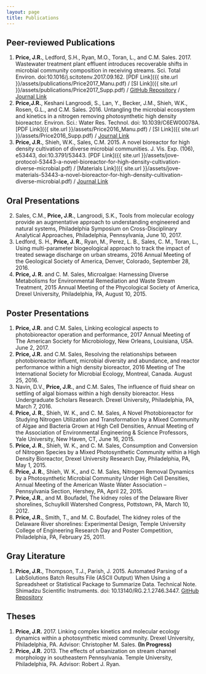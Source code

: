 ```yaml
---
layout: page
title: Publications
---
```


## Peer-reviewed Publications
1. **Price, J.R.**, Ledford, S.H., Ryan, M.O., Toran, L., and C.M. Sales. 2017. Wastewater treatment plant effluent introduces recoverable shifts in microbial community composition in receiving streams. Sci. Total Environ. doi:10.1016/j.scitotenv.2017.09.162. [PDF Link]({{ site.url }}/assets/publications/Price2017_Manu.pdf) / [SI Link]({{ site.url }}/assets/publications/Price2017_Supp.pdf) / [GitHub Repository](https://github.com/JacobRPrice/WWTP_Impact_on_Stream) / [Journal Link](http://www.sciencedirect.com/science/article/pii/S0048969717325111)  
2. **Price,J.R.**, Keshani Langroodi, S., Lan, Y., Becker, J.M., Shieh, W.K., Rosen, G.L., and C.M. Sales. 2016. Untangling the microbial ecosystem and kinetics in a nitrogen removing photosynthetic high density bioreactor. Environ. Sci.: Water Res. Technol. doi: 10.1039/C6EW00078A. [PDF Link]({{ site.url }}/assets/Price2016_Manu.pdf) / [SI Link]({{ site.url }}/assets/Price2016_Supp.pdf) / [Journal Link](http://pubs.rsc.org/en/content/articlepdf/2016/ew/c6ew00078a)
3. **Price, J.R.**, Shieh, W.K., Sales, C.M. 2015. A novel bioreactor for high density cultivation of diverse microbial communities. J. Vis. Exp. (106), e53443, doi:10.3791/53443. [PDF Link]({{ site.url }}/assets/jove-protocol-53443-a-novel-bioreactor-for-high-density-cultivation-diverse-microbial.pdf) / [Materials Link]({{ site.url }}/assets/jove-materials-53443-a-novel-bioreactor-for-high-density-cultivation-diverse-microbial.pdf) / [Journal Link](http://www.jove.com/video/53443/a-novel-bioreactor-for-high-density-cultivation-diverse-microbial)

## Oral Presentations
2.	Sales, C.M., **Price, J.R.**, Langroodi, S.K., Tools from molecular ecology provide an augmentative approach to understanding engineered and natural systems, Philadelphia Symposium on Cross-Disciplinary Analytical Approaches, Philadelphia, Pennsylvania, June 10, 2017. 
3.	Ledford, S. H., **Price, J. R.**, Ryan, M., Perez, L. B., Sales, C. M., Toran, L., Using multi-parameter biogeological approach to track the impact of treated sewage discharge on urban streams, 2016 Annual Meeting of the Geological Society of America, Denver, Colorado, September 28, 2016.
4.	**Price, J. R.** and C. M. Sales, Microalgae: Harnessing Diverse Metabolisms for Environmental Remediation and Waste Stream Treatment, 2015 Annual Meeting of the Phycological Society of America, Drexel University, Philadelphia, PA, August 10, 2015.

## Poster Presentations
1.	**Price, J.R.** and C.M. Sales, Linking ecological aspects to photobioreactor operation and performance, 2017 Annual Meeting of The American Society for Microbiology, New Orleans, Louisiana, USA. June 2, 2017. 
2.	**Price, J.R.** and C.M. Sales, Resolving the relationships between photobioreactor influent, microbial diversity and abundance, and reactor performance within a high density bioreactor, 2016 Meeting of The International Society for Microbial Ecology, Montreal, Canada. August 25, 2016.
3.	Navin, D.V., **Price, J.R.**, and C.M. Sales, The influence of fluid shear on settling of algal biomass within a high density bioreactor. Hess Undergraduate Scholars Research. Drexel University, Philadelphia, PA, March 7, 2016.
4.	**Price, J. R.**, Shieh, W. K., and C. M. Sales, A Novel Photobioreactor for Studying Nitrogen Utilization and Transformation by a Mixed Community of Algae and Bacteria Grown at High Cell Densities, Annual Meeting of the Association of Environmental Engineering & Science Professors, Yale University, New Haven, CT, June 16, 2015. 
5.	**Price, J. R.**, Shieh, W. K., and C. M. Sales, Consumption and Conversion of Nitrogen Species by a Mixed Photosynthetic Community within a High Density Bioreactor, Drexel University Research Day, Philadelphia, PA, May 1, 2015.
6.	**Price, J. R.**, Shieh, W. K., and C. M. Sales, Nitrogen Removal Dynamics by a Photosynthetic Microbial Community Under High Cell Densities, Annual Meeting of the American Waste Water Association – Pennsylvania Section, Hershey, PA, April 22, 2015.
7.	**Price, J.R.**, and M. Boufadel, The kidney roles of the Delaware River shorelines, Schuylkill Watershed Congress, Pottstown, PA, March 10, 2012.
8.	**Price, J.R.**, Smith, T., and M. C. Boufadel, The kidney roles of the Delaware River shorelines: Experimental Design, Temple University College of Engineering Research Day and Poster Competition, Philadelphia, PA, February 25, 2011.

## Gray Literature
1.	**Price, J.R.**, Thompson, T.J., Parish, J. 2015. Automated Parsing of a LabSolutions Batch Results File (ASCII Output) When Using a Spreadsheet or Statistical Package to Summarize Data. Technical Note. Shimadzu Scientific Instruments. doi: 10.13140/RG.2.1.2746.3447. [GitHub Repository](https://github.com/saleslab/ParsingLabSolutionsASCIIOutput)

## Theses
1.	**Price, J.R.** 2017. Linking complex kinetics and molecular ecology dynamics within a photosynthetic mixed community. Drexel University, Philadelphia, PA. Advisor: Christopher M. Sales. **(In Progress)**
2.	**Price, J.R.** 2013. The effects of urbanization on stream channel morphology in southeastern Pennsylvania. Temple University, Philadelphia, PA. Advisor: Robert J. Ryan.



